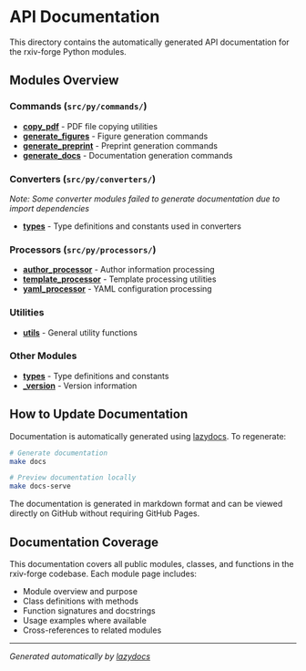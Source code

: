 # API Documentation

This directory contains the automatically generated API documentation for the rxiv-forge Python modules.

## Modules Overview

### Commands (`src/py/commands/`)
- **[copy_pdf](copy_pdf.py.md)** - PDF file copying utilities
- **[generate_figures](generate_figures.py.md)** - Figure generation commands
- **[generate_preprint](generate_preprint.py.md)** - Preprint generation commands
- **[generate_docs](generate_docs.py.md)** - Documentation generation commands

### Converters (`src/py/converters/`)
*Note: Some converter modules failed to generate documentation due to import dependencies*
- **[types](types.py.md)** - Type definitions and constants used in converters

### Processors (`src/py/processors/`)
- **[author_processor](author_processor.py.md)** - Author information processing
- **[template_processor](template_processor.py.md)** - Template processing utilities
- **[yaml_processor](yaml_processor.py.md)** - YAML configuration processing

### Utilities
- **[utils](utils.py.md)** - General utility functions

### Other Modules
- **[types](types.py.md)** - Type definitions and constants
- **[_version](_version.py.md)** - Version information

## How to Update Documentation

Documentation is automatically generated using [lazydocs](https://github.com/ml-tooling/lazydocs). To regenerate:

```bash
# Generate documentation
make docs

# Preview documentation locally
make docs-serve
```

The documentation is generated in markdown format and can be viewed directly on GitHub without requiring GitHub Pages.

## Documentation Coverage

This documentation covers all public modules, classes, and functions in the rxiv-forge codebase. Each module page includes:

- Module overview and purpose
- Class definitions with methods
- Function signatures and docstrings
- Usage examples where available
- Cross-references to related modules

---

*Generated automatically by [lazydocs](https://github.com/ml-tooling/lazydocs)*